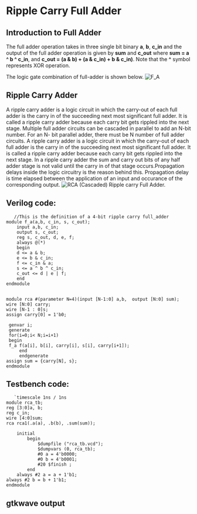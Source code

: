 # Ripple Carry Full Adder

## Introduction to Full Adder
The full adder operation takes in three single bit binary **a**, **b**, **c_in** and the output of the full adder operation is given by **sum** and  **c_out** where **sum = a ^ b ^ c_in**, and **c_out = (a & b)  + (a & c_in) + b & c_in)**. Note that the **^** symbol represents XOR operation. 

The logic gate combination of full-adder is shown below.
![F_A](https://user-images.githubusercontent.com/88589656/135161809-21c5e9af-f471-41df-92cd-fabb0f3d6720.png)


## Ripple Carry Adder
A ripple carry adder is a logic circuit in which the carry-out of each full adder is the carry in of the succeeding next most significant full adder. It is called a ripple carry adder because each carry bit gets rippled into the next stage.
Multiple full adder circuits can be cascaded in parallel to add an N-bit number. For an N- bit parallel adder, there must be N number of full adder circuits. A ripple carry adder is a logic circuit in which the carry-out of each full adder is the carry in of the succeeding next most significant full adder. It is called a ripple carry adder because each carry bit gets rippled into the next  stage. In a ripple carry adder the sum and carry out bits of any half adder stage is not valid until the carry in of that stage occurs.Propagation delays inside the logic circuitry is the reason behind this. Propagation delay is time elapsed between the application of an input and occurance of the corresponding output.
![RCA](https://user-images.githubusercontent.com/88589656/135162068-24ed5975-046e-40f1-8af3-d9af7dc049c2.png)
  (Cascaded) Ripple carry Full Adder.

  
## Verilog code:
       //This is the definition of a 4-bit ripple carry full_adder
	module f_a(a,b, c_in, s, c_out);
      	input a,b, c_in;
      	output s, c_out;
      	reg s, c_out, d, e, f;
      	always @(*)
      	begin
      	d <= a & b;
      	e <= b & c_in;
      	f <= c_in & a;
      	s <= a ^ b ^ c_in;
      	c_out <= d | e | f;
      	end
	endmodule


	module rca #(parameter N=4)(input [N-1:0] a,b,  output [N:0] sum);
  	wire [N:0] carry;
  	wire [N-1 : 0]s;
  	assign carry[0] = 1'b0;
   
  	 genvar i;
  	 generate 
  	 for(i=0;i< N;i=i+1)
  	 begin
  	 f_a f(a[i], b[i], carry[i], s[i], carry[i+1]);
     	 end
     	 endgenerate
   	assign sum = {carry[N], s};
	endmodule 
        
    
## Testbench code:

       `timescale 1ns / 1ns
	module rca_tb;
  	reg [3:0]a, b;
  	reg c_in;
  	wire [4:0]sum;
  	rca rca1(.a(a), .b(b), .sum(sum));
           
    	initial
        	begin
        	    $dumpfile ("rca_tb.vcd");
        	    $dumpvars (0, rca_tb);
        	    #0 a = 4'b0000;
        	    #0 b = 4'b0001;
        	    #20 $finish ;
        	end
     	always #2 a = a + 1'b1;
	always #2 b = b + 1'b1;
	endmodule
        
## gtkwave output


